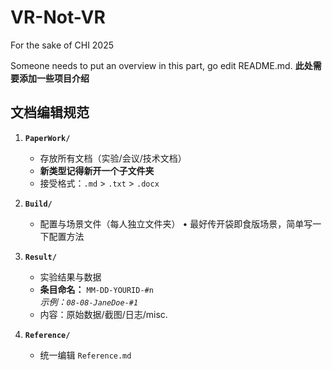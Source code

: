 # VR-Not-VR
For the sake of CHI 2025

Someone needs to put an overview in this part, go edit README.md.
**此处需要添加一些项目介绍**

## 文档编辑规范

1. **`PaperWork/`**  
   - 存放所有文档（实验/会议/技术文档）
   - **新类型记得新开一个子文件夹**
   - 接受格式：`.md` > `.txt` > `.docx`

2. **`Build/`**  
   - 配置与场景文件（每人独立文件夹）
     • 最好传开袋即食版场景，简单写一下配置方法

3. **`Result/`**  
   - 实验结果与数据
   - **条目命名：** `MM-DD-YOURID-#n`  
     *示例：`08-08-JaneDoe-#1`*
   - 内容：原始数据/截图/日志/misc.

4. **`Reference/`**  
   - 统一编辑 `Reference.md`
